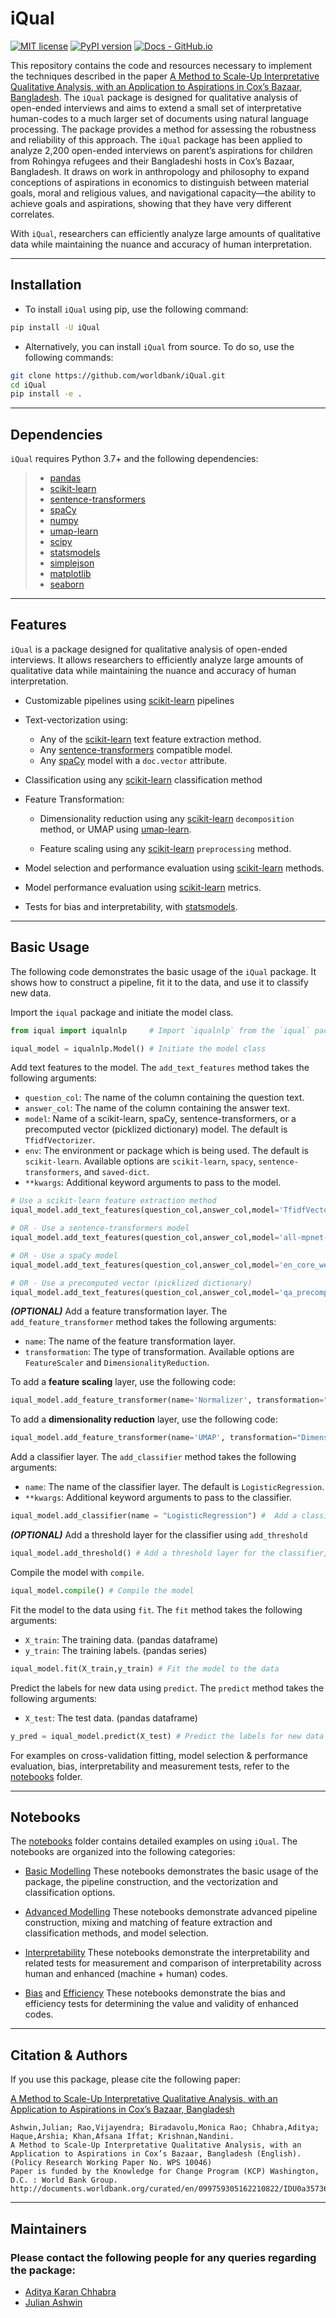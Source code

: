 # iQual

[![MIT license](https://img.shields.io/badge/License-MIT-green.svg)](https://github.com/worldbank/iQual/blob/main/LICENSE.md)
[![PyPI version](https://badge.fury.io/py/iQual.svg?kill_cache=1)](https://badge.fury.io/py/iQual)
[![Docs - GitHub.io](https://img.shields.io/static/v1?logo=github&style=flat&color=blue&label=docs&message=iQual)](https://worldbank.github.io/iQual/)

This repository contains the code and resources necessary to implement the techniques described in the paper [A Method to Scale-Up Interpretative Qualitative Analysis, with an Application to Aspirations in Cox’s Bazaar, Bangladesh](https://documents.worldbank.org/en/publication/documents-reports/documentdetail/099759305162210822/idu0a357362e00b6004c580966006b1c2f2e3996). The `iQual` package is designed for qualitative analysis of open-ended interviews and aims to extend a small set of interpretative human-codes to a much larger set of documents using natural language processing. The package provides a method for assessing the robustness and reliability of this approach. The `iQual` package has been applied to analyze 2,200 open-ended interviews on parent’s aspirations for children from Rohingya refugees and their Bangladeshi hosts in Cox’s Bazaar, Bangladesh. It draws on work in anthropology and philosophy to expand conceptions of aspirations in economics to distinguish between material goals, moral and religious values, and navigational capacity—the ability to achieve goals and aspirations, showing that they have very different correlates. 

With `iQual`, researchers can efficiently analyze large amounts of qualitative data while maintaining the nuance and accuracy of human interpretation.

---

## Installation
- To install `iQual` using pip, use the following command:
```sh
pip install -U iQual
```
- Alternatively, you can install `iQual` from source. To do so, use the following commands:
```sh
git clone https://github.com/worldbank/iQual.git
cd iQual
pip install -e .
```
---

## Dependencies

`iQual` requires Python 3.7+ and the following dependencies:

> - [pandas](https://pandas.pydata.org/) 
> - [scikit-learn](https://scikit-learn.org/stable/)
> - [sentence-transformers](https://sbert.net/)
> - [spaCy](https://spacy.io/)
> - [numpy](https://numpy.org/)
> - [umap-learn](https://umap-learn.readthedocs.io/en/latest/)
> - [scipy](https://www.scipy.org/)
> - [statsmodels](https://www.statsmodels.org/stable/index.html) 
> - [simplejson](https://simplejson.readthedocs.io/en/latest/)
> - [matplotlib](https://matplotlib.org/)
> - [seaborn](https://seaborn.pydata.org/)

---

## Features

`iQual` is a package designed for qualitative analysis of open-ended interviews. It allows researchers to efficiently analyze large amounts of qualitative data while maintaining the nuance and accuracy of human interpretation.

- Customizable pipelines using [scikit-learn](https://scikit-learn.org/stable/modules/classes.html#module-sklearn.pipeline) pipelines

- Text-vectorization using:
    - Any of the [scikit-learn](https://scikit-learn.org/stable/modules/classes.html#module-sklearn.feature_extraction.text) text feature extraction method.
    - Any [sentence-transformers](https://sbert.net/) compatible model.
    - Any [spaCy](https://spacy.io/) model with a `doc.vector` attribute.

- Classification using any [scikit-learn](https://scikit-learn.org/stable/modules/) classification method

- Feature Transformation:
    - Dimensionality reduction using any [scikit-learn](https://scikit-learn.org/stable/modules/) `decomposition` method, or UMAP using [umap-learn](https://umap-learn.readthedocs.io/en/latest/).

    - Feature scaling using any [scikit-learn](https://scikit-learn.org/stable/modules/) `preprocessing` method.
- Model selection and performance evaluation using [scikit-learn](https://scikit-learn.org/stable/modules/classes.html#module-sklearn.model_selection) methods.
- Model performance evaluation using [scikit-learn](https://scikit-learn.org/stable/modules/classes.html#module-sklearn.metrics) metrics.
- Tests for bias and interpretability, with [statsmodels](https://www.statsmodels.org/stable/index.html).

---

## Basic Usage

The following code demonstrates the basic usage of the `iQual` package. It shows how to construct a pipeline, fit it to the data, and use it to classify new data.

Import the `iqual` package and initiate the model class.

```python
from iqual import iqualnlp     # Import `iqualnlp` from the `iqual` package

iqual_model = iqualnlp.Model() # Initiate the model class
```

Add text features to the model. The `add_text_features` method takes the following arguments:
- `question_col`: The name of the column containing the question text.
- `answer_col`: The name of the column containing the answer text.
- `model`: Name of a scikit-learn, spaCy, sentence-transformers, or a precomputed vector (picklized dictionary) model. The default is `TfidfVectorizer`.
- `env`: The environment or package which is being used. The default is `scikit-learn`. Available options are `scikit-learn`, `spacy`, `sentence-transformers`, and `saved-dict`.
- `**kwargs`: Additional keyword arguments to pass to the model.

```python
# Use a scikit-learn feature extraction method
iqual_model.add_text_features(question_col,answer_col,model='TfidfVectorizer',env='scikit-learn') 

# OR - Use a sentence-transformers model
iqual_model.add_text_features(question_col,answer_col,model='all-mpnet-base-v2',env='sentence-transformers') 

# OR - Use a spaCy model
iqual_model.add_text_features(question_col,answer_col,model='en_core_web_lg',env='spacy') 

# OR - Use a precomputed vector (picklized dictionary)
iqual_model.add_text_features(question_col,answer_col,model='qa_precomputed.pkl',env='saved-dict') 
```

***(OPTIONAL)*** Add a feature transformation layer. The `add_feature_transformer` method takes the following arguments:
- `name`: The name of the feature transformation layer.
- `transformation`: The type of transformation. Available options are `FeatureScaler` and `DimensionalityReduction`.

To add a **feature scaling** layer, use the following code:
```python
iqual_model.add_feature_transformer(name='Normalizer', transformation="FeatureScaler") # or any other scikit-learn scaler
```
To add a **dimensionality reduction** layer, use the following code:
```python
iqual_model.add_feature_transformer(name='UMAP', transformation="DimensionalityReduction") # supports UMAP or any other scikit-learn decomposition method
```
Add a classifier layer. The `add_classifier` method takes the following arguments:
- `name`: The name of the classifier layer. The default is `LogisticRegression`. 
- `**kwargs`: Additional keyword arguments to pass to the classifier.

```python
iqual_model.add_classifier(name = "LogisticRegression") #  Add a classifier layer from scikit-learn
```
***(OPTIONAL)*** Add a threshold layer for the classifier using `add_threshold` 
```python
iqual_model.add_threshold() # Add a threshold layer for the classifier, recommended for imbalanced data
```
Compile the model with `compile`.
```python
iqual_model.compile() # Compile the model
```
Fit the model to the data using `fit`. The `fit` method takes the following arguments:
- `X_train`: The training data. (pandas dataframe)
- `y_train`: The training labels. (pandas series)

```python
iqual_model.fit(X_train,y_train) # Fit the model to the data
```

Predict the labels for new data using `predict`. The `predict` method takes the following arguments:
- `X_test`: The test data. (pandas dataframe)

```python
y_pred = iqual_model.predict(X_test) # Predict the labels for new data
```

For examples on cross-validation fitting, model selection & performance evaluation, bias, interpretability and measurement tests, refer to the [notebooks](notebooks) folder.

---

## Notebooks

The [notebooks](https://github.com/worldbank/iQual/tree/main/notebooks) folder contains detailed examples on using `iQual`. The notebooks are organized into the following categories:

* [Basic Modelling](https://github.com/worldbank/iQual/tree/main/notebooks/basic)
These notebooks demonstrates the basic usage of the package, the pipeline construction, and the vectorization and classification options.

* [Advanced Modelling](https://github.com/worldbank/iQual/tree/main/notebooks/advanced) 
These notebooks demonstrate advanced pipeline construction, mixing and matching of feature extraction and classification methods, and model selection.

* [Interpretability](https://github.com/worldbank/iQual/tree/main/notebooks/interpretability)
These notebooks demonstrate the interpretability and related tests for measurement and comparison of interpretability across human and enhanced (machine + human) codes.

* [Bias](https://github.com/worldbank/iQual/tree/main/notebooks/bias) and [Efficiency](https://github.com/worldbank/iQual/tree/main/notebooks/efficiency)
These notebooks demonstrate the bias and efficiency tests for determining the value and validity of enhanced codes.

---

## Citation & Authors
If you use this package, please cite the following paper:

[A Method to Scale-Up Interpretative Qualitative Analysis, with an Application to Aspirations in Cox’s Bazaar, Bangladesh](https://documents.worldbank.org/en/publication/documents-reports/documentdetail/099759305162210822/idu0a357362e00b6004c580966006b1c2f2e3996)

```
Ashwin,Julian; Rao,Vijayendra; Biradavolu,Monica Rao; Chhabra,Aditya; Haque,Arshia; Khan,Afsana Iffat; Krishnan,Nandini.
A Method to Scale-Up Interpretative Qualitative Analysis, with an Application to Aspirations in Cox’s Bazaar, Bangladesh (English). (Policy Research Working Paper No. WPS 10046)
Paper is funded by the Knowledge for Change Program (KCP) Washington, D.C. : World Bank Group.
http://documents.worldbank.org/curated/en/099759305162210822/IDU0a357362e00b6004c580966006b1c2f2e3996
```

---


## Maintainers
### Please contact the following people for any queries regarding the package:

- [Aditya Karan Chhabra](mailto:aditya0chhabra@gmail.com)
- [Julian Ashwin](mailto:julianashwin@googlemail.com)
